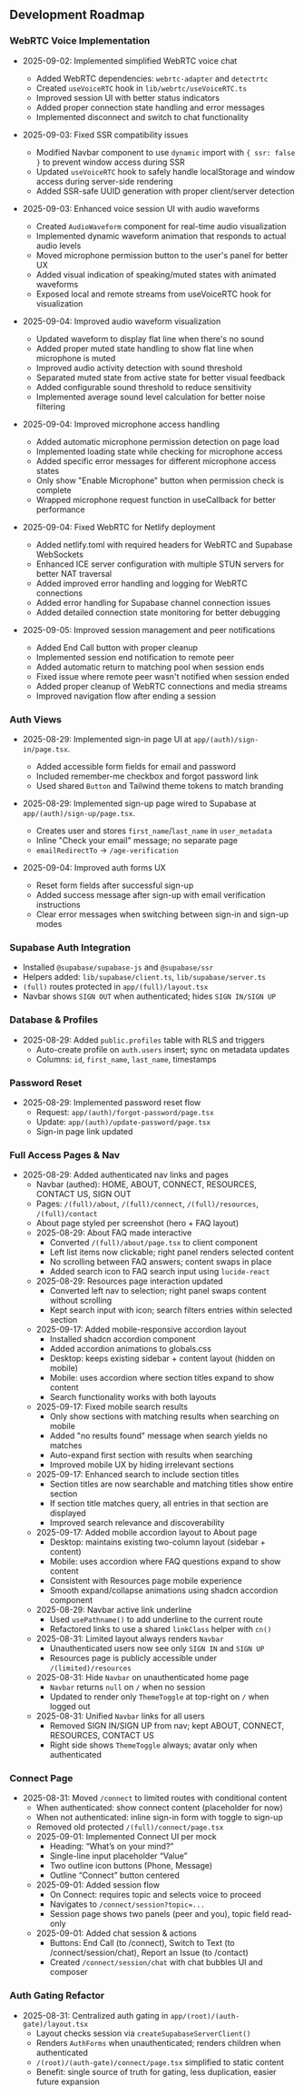 ## Development Roadmap

### WebRTC Voice Implementation

- 2025-09-02: Implemented simplified WebRTC voice chat

  - Added WebRTC dependencies: `webrtc-adapter` and `detectrtc`
  - Created `useVoiceRTC` hook in `lib/webrtc/useVoiceRTC.ts`
  - Improved session UI with better status indicators
  - Added proper connection state handling and error messages
  - Implemented disconnect and switch to chat functionality

- 2025-09-03: Fixed SSR compatibility issues

  - Modified Navbar component to use `dynamic` import with `{ ssr: false }` to prevent window access during SSR
  - Updated `useVoiceRTC` hook to safely handle localStorage and window access during server-side rendering
  - Added SSR-safe UUID generation with proper client/server detection

- 2025-09-03: Enhanced voice session UI with audio waveforms
  - Created `AudioWaveform` component for real-time audio visualization
  - Implemented dynamic waveform animation that responds to actual audio levels
  - Moved microphone permission button to the user's panel for better UX
  - Added visual indication of speaking/muted states with animated waveforms
  - Exposed local and remote streams from useVoiceRTC hook for visualization
- 2025-09-04: Improved audio waveform visualization
  - Updated waveform to display flat line when there's no sound
  - Added proper muted state handling to show flat line when microphone is muted
  - Improved audio activity detection with sound threshold
  - Separated muted state from active state for better visual feedback
  - Added configurable sound threshold to reduce sensitivity
  - Implemented average sound level calculation for better noise filtering
- 2025-09-04: Improved microphone access handling
  - Added automatic microphone permission detection on page load
  - Implemented loading state while checking for microphone access
  - Added specific error messages for different microphone access states
  - Only show "Enable Microphone" button when permission check is complete
  - Wrapped microphone request function in useCallback for better performance
- 2025-09-04: Fixed WebRTC for Netlify deployment

  - Added netlify.toml with required headers for WebRTC and Supabase WebSockets
  - Enhanced ICE server configuration with multiple STUN servers for better NAT traversal
  - Added improved error handling and logging for WebRTC connections
  - Added error handling for Supabase channel connection issues
  - Added detailed connection state monitoring for better debugging

- 2025-09-05: Improved session management and peer notifications
  - Added End Call button with proper cleanup
  - Implemented session end notification to remote peer
  - Added automatic return to matching pool when session ends
  - Fixed issue where remote peer wasn't notified when session ended
  - Added proper cleanup of WebRTC connections and media streams
  - Improved navigation flow after ending a session

### Auth Views

- 2025-08-29: Implemented sign-in page UI at `app/(auth)/sign-in/page.tsx`.

  - Added accessible form fields for email and password
  - Included remember-me checkbox and forgot password link
  - Used shared `Button` and Tailwind theme tokens to match branding

- 2025-08-29: Implemented sign-up page wired to Supabase at `app/(auth)/sign-up/page.tsx`.
  - Creates user and stores `first_name`/`last_name` in `user_metadata`
  - Inline "Check your email" message; no separate page
  - `emailRedirectTo` → `/age-verification`
- 2025-09-04: Improved auth forms UX
  - Reset form fields after successful sign-up
  - Added success message after sign-up with email verification instructions
  - Clear error messages when switching between sign-in and sign-up modes

### Supabase Auth Integration

- Installed `@supabase/supabase-js` and `@supabase/ssr`
- Helpers added: `lib/supabase/client.ts`, `lib/supabase/server.ts`
- `(full)` routes protected in `app/(full)/layout.tsx`
- Navbar shows `SIGN OUT` when authenticated; hides `SIGN IN/SIGN UP`

### Database & Profiles

- 2025-08-29: Added `public.profiles` table with RLS and triggers
  - Auto-create profile on `auth.users` insert; sync on metadata updates
  - Columns: `id`, `first_name`, `last_name`, timestamps

### Password Reset

- 2025-08-29: Implemented password reset flow
  - Request: `app/(auth)/forgot-password/page.tsx`
  - Update: `app/(auth)/update-password/page.tsx`
  - Sign-in page link updated

### Full Access Pages & Nav

- 2025-08-29: Added authenticated nav links and pages
  - Navbar (authed): HOME, ABOUT, CONNECT, RESOURCES, CONTACT US, SIGN OUT
  - Pages: `/(full)/about`, `/(full)/connect`, `/(full)/resources`, `/(full)/contact`
  - About page styled per screenshot (hero + FAQ layout)
  - 2025-08-29: About FAQ made interactive
    - Converted `/(full)/about/page.tsx` to client component
    - Left list items now clickable; right panel renders selected content
    - No scrolling between FAQ answers; content swaps in place
    - Added search icon to FAQ search input using `lucide-react`
  - 2025-08-29: Resources page interaction updated
    - Converted left nav to selection; right panel swaps content without scrolling
    - Kept search input with icon; search filters entries within selected section
  - 2025-09-17: Added mobile-responsive accordion layout
    - Installed shadcn accordion component
    - Added accordion animations to globals.css
    - Desktop: keeps existing sidebar + content layout (hidden on mobile)
    - Mobile: uses accordion where section titles expand to show content
    - Search functionality works with both layouts
  - 2025-09-17: Fixed mobile search results
    - Only show sections with matching results when searching on mobile
    - Added "no results found" message when search yields no matches
    - Auto-expand first section with results when searching
    - Improved mobile UX by hiding irrelevant sections
  - 2025-09-17: Enhanced search to include section titles
    - Section titles are now searchable and matching titles show entire section
    - If section title matches query, all entries in that section are displayed
    - Improved search relevance and discoverability
  - 2025-09-17: Added mobile accordion layout to About page
    - Desktop: maintains existing two-column layout (sidebar + content)
    - Mobile: uses accordion where FAQ questions expand to show content
    - Consistent with Resources page mobile experience
    - Smooth expand/collapse animations using shadcn accordion component
  - 2025-08-29: Navbar active link underline
    - Used `usePathname()` to add underline to the current route
    - Refactored links to use a shared `linkClass` helper with `cn()`
  - 2025-08-31: Limited layout always renders `Navbar`
    - Unauthenticated users now see only `SIGN IN` and `SIGN UP`
    - Resources page is publicly accessible under `/(limited)/resources`
  - 2025-08-31: Hide `Navbar` on unauthenticated home page
    - `Navbar` returns `null` on `/` when no session
    - Updated to render only `ThemeToggle` at top-right on `/` when logged out
  - 2025-08-31: Unified `Navbar` links for all users
    - Removed SIGN IN/SIGN UP from nav; kept ABOUT, CONNECT, RESOURCES, CONTACT US
    - Right side shows `ThemeToggle` always; avatar only when authenticated

### Connect Page

- 2025-08-31: Moved `/connect` to limited routes with conditional content
  - When authenticated: show connect content (placeholder for now)
  - When not authenticated: inline sign-in form with toggle to sign-up
  - Removed old protected `/(full)/connect/page.tsx`
  - 2025-09-01: Implemented Connect UI per mock
    - Heading: “What’s on your mind?”
    - Single-line input placeholder “Value”
    - Two outline icon buttons (Phone, Message)
    - Outline “Connect” button centered
  - 2025-09-01: Added session flow
    - On Connect: requires topic and selects voice to proceed
    - Navigates to `/connect/session?topic=...`
    - Session page shows two panels (peer and you), topic field read-only
  - 2025-09-01: Added chat session & actions
    - Buttons: End Call (to /connect), Switch to Text (to /connect/session/chat), Report an Issue (to /contact)
    - Created `/connect/session/chat` with chat bubbles UI and composer

### Auth Gating Refactor

- 2025-08-31: Centralized auth gating in `app/(root)/(auth-gate)/layout.tsx`
  - Layout checks session via `createSupabaseServerClient()`
  - Renders `AuthForms` when unauthenticated; renders children when authenticated
  - `/(root)/(auth-gate)/connect/page.tsx` simplified to static content
  - Benefit: single source of truth for gating, less duplication, easier future expansion
